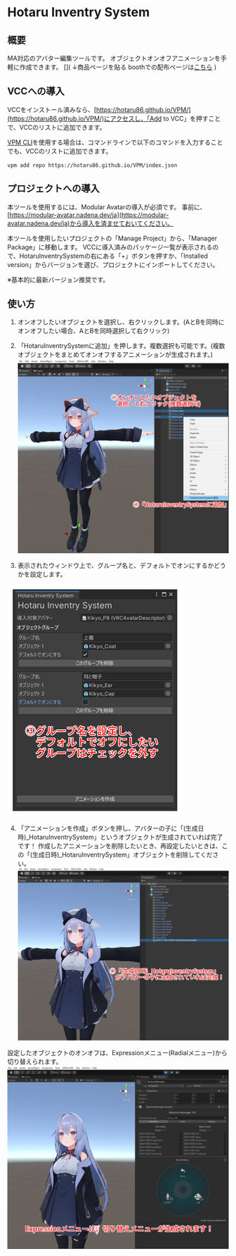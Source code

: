 # Hotaru Inventry System

## 概要
MA対応のアバター編集ツールです。
オブジェクトオンオフアニメーションを手軽に作成できます。
[](
↓商品ページを貼る
boothでの配布ページは[こちら](https://hotaru86.booth.pm/)
)

## VCCへの導入
VCCをインストール済みなら、[https://hotaru86.github.io/VPM/](https://hotaru86.github.io/VPM/)にアクセスし、「Add to VCC」を押すことで、VCCのリストに追加できます。

[VPM CLI](https://vcc.docs.vrchat.com/vpm/cli/)を使用する場合は、コマンドラインで以下のコマンドを入力することでも、VCCのリストに追加できます。
```
vpm add repo https://hotaru86.github.io/VPM/index.json
```

## プロジェクトへの導入
本ツールを使用するには、Modular Avatarの導入が必須です。
事前に、[https://modular-avatar.nadena.dev/ja](https://modular-avatar.nadena.dev/ja)から導入を済ませておいてください。

本ツールを使用したいプロジェクトの「Manage Project」から、「Manager Package」に移動します。
VCCに導入済みのパッケージ一覧が表示されるので、HotaruInventrySystemの右にある「+」ボタンを押すか、「Installed version」からバージョンを選び、プロジェクトにインポートしてください。

※基本的に最新バージョン推奨です。

## 使い方
1. オンオフしたいオブジェクトを選択し、右クリックします。(AとBを同時にオンオフしたい場合、AとBを同時選択して右クリック)
2. 「HotaruInventrySystemに追加」を押します。複数選択も可能です。(複数オブジェクトをまとめてオンオフするアニメーションが生成されます。)
![SelectAndAdd](Website/Images/SelectAndAdd.png)

3. 表示されたウィンドウ上で、グループ名と、デフォルトでオンにするかどうかを設定します。
<img src="Website/Images/SetGroupNameAndDefaultState.png" width="400">

4. 「アニメーションを作成」ボタンを押し、アバターの子に「(生成日時)_HotaruInventrySystem」というオブジェクトが生成されていれば完了です！
作成したアニメーションを削除したいとき、再設定したいときは、この「(生成日時)_HotaruInventrySystem」オブジェクトを削除してください。
![Complete](Website/Images/Complete.png)

設定したオブジェクトのオンオフは、Expressionメニュー(Radialメニュー)から切り替えられます。
![MoveCheck](Website/Images/MoveCheck.png)



